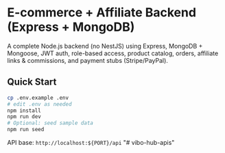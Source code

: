 # E-commerce + Affiliate Backend (Express + MongoDB)

A complete Node.js backend (no NestJS) using Express, MongoDB + Mongoose, JWT auth, role-based access,
product catalog, orders, affiliate links & commissions, and payment stubs (Stripe/PayPal).

## Quick Start
```bash
cp .env.example .env
# edit .env as needed
npm install
npm run dev
# Optional: seed sample data
npm run seed
```
API base: `http://localhost:${PORT}/api`
"# vibo-hub-apis" 
